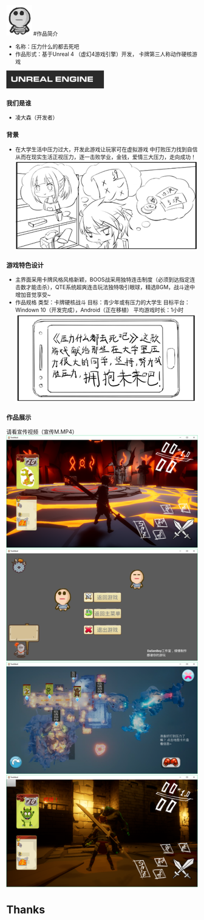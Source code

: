 ![icon](https://raw.githubusercontent.com/lingdasen/blicity/master/images/1.png "icon")
#作品简介

- 名称：压力什么的都去死吧
- 作品形式：基于Unreal 4 （虚幻4游戏引擎）开发，
卡牌第三人称动作硬核游戏

![ue4](https://raw.githubusercontent.com/lingdasen/blicity/master/images/2.png "ue4")
### 我们是谁
- 凌大森（开发者）

### 背景
 - 在大学生活中压力过大，开发此游戏让玩家可在虚拟游戏
中打败压力找到自信从而在现实生活正视压力，逐一击败学业，金钱，爱情三大压力，走向成功！
![draw1](https://raw.githubusercontent.com/lingdasen/blicity/master/images/3.png "draw1")


### 游戏特色设计
- 主界面采用卡牌风格风格新颖，BOOS战采用独特连击制度（必须到达指定连击数才能击杀），QTE系统超爽连击玩法独特吸引眼球，精选BGM，战斗途中增加音觉享受~
- 作品规格
类型：卡牌硬核战斗
目标：青少年或有压力的大学生
目标平台：Windown 10（开发完成），Android（正在移植）
平均游戏时长：1小时
 ![darw2](https://raw.githubusercontent.com/lingdasen/blicity/master/images/4.png "draw2")
### 作品展示

请看宣传视频（宣传M.MP4）
![demo](https://raw.githubusercontent.com/lingdasen/blicity/master/images/5.png "demo")
![demo](https://raw.githubusercontent.com/lingdasen/blicity/master/images/6.png "demo")
 ![demo](https://raw.githubusercontent.com/lingdasen/blicity/master/images/7.png "demo")
 ![demo](https://raw.githubusercontent.com/lingdasen/blicity/master/images/8.png "demo")
 
  
# Thanks

